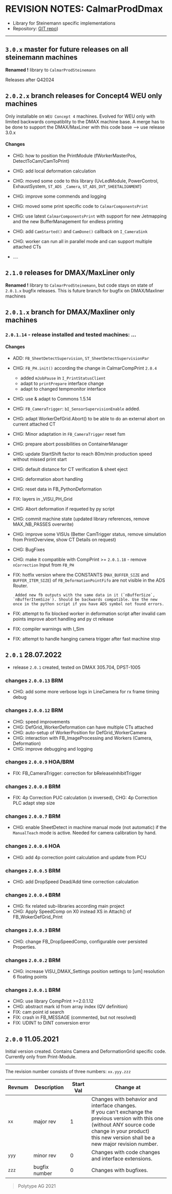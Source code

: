 # REVISION NOTES: CalmarProdDmax

* Library for Steinemann specific implementations
* Repository: [GIT repo](http://gitlab.polytype.com/calmar/plc/steinemann/library/CalmarProductDmax.git))

---

## `3.0.x` master for future releases on all steinemann machines

**Renamed !** library to  `CalmarProdSteinemann`

Releases after Q42024





## `2.0.2.x` branch releases for Concept4 WEU only machines

Only installable on `WEU Concept 4` machines. 
Evolved for WEU only with limited backwards compatiblity to the DMAX machine base. 
A merge has to be done to support the DMAX/MaxLiner with this code base --> use release 3.0.x

#### Changes

* CHG: how to position the PrintModule (fWorkerMasterPos, DetectToCam/CamToPrint)

* CHG: add local deformation calculation 

* CHG: moved some code to this library (UvLedModule, PowerControl, ExhaustSystem, `ST_ADS _Camera`, `ST_ADS_DVT_SHEETALIGNMENT`)

* CHG: improve some commends and logging

* CHG: moved some print specific code to `CalmarComponentsPrint`

* CHG: use latest `CalmarComponentsPrint` with support for new Jetmapping and the new BufferManagement for endless printing

* CHG: add `CamStarted()` and `CamDone()` callback on `I_CameraSink` 

* CHG: worker can run all in parallel mode and can support multiple attached CTs 

* ....



## `2.1.0` releases for DMAX/MaxLiner only

**Renamed !** library to `CalmarProdSteinemann`, but code stays on state of `2.0.1.x` bugfix releases. This is future branch for bugfix on DMAX/Maxliner machines

## `2.0.1.x` branch for DMAX/Maxliner only machines

### `2.0.1.14` - release installed and tested machines: ...

#### Changes

* ADD:  `FB_SheetDetectSupervision`, `ST_SheetDetectSupervisionPar`

* CHG: `FB_PH.init()` according the change in CalmarCompPrint `2.0.4`
  
  * added `mJobPause` in `I_PrintStatusClient`
  * adapt to `printPrepare` interface change
  * adapt to changed tempmonitor interface

* CHG: use & adapt to Commons 1.5.14

* CHG: `FB_CameraTrigger`: `bI_SensorSupervisionEnable` added.

* CHG: adapt WorkerDefGrid.Abort() to be able to do an external abort on current attached CT

* CHG: Minor adaptation in `FB_CameraTrigger` reset fsm

* CHG: prepare abort possibilities on ContainerManager

* CHG: update StartShift factor to reach 80m/min production speed without missed print start

* CHG: default distance for CT verification & sheet eject

* CHG: deformation abort handling

* CHG: reset data in FB_PythonDeformation

* FIX: layers in _VISU_PH_Grid

* CHG: Abort deformation if requeted by py script

* CHG: commit machine state (updated library references, remove MAX_NB_PASSES overwrite)

* CHG: improve some VISUs (Better CamTrigger status, remove simulation from PrintOverview, show CT Details on request)

* CHG: BugFixes

* CHG: make it compatible with CompPrint >= `2.0.1.18` - remove `nCorrection` Input from `FB_PH` 

* FIX: hotfix version where the CONSTANTS (`MAX_BUFFER_SIZE` and `BUFFER_ITEM_SIZE`) of `FB_DeformationPointFifo` are not visible in the ADS Router.
  
       Added new fb outputs with the same data in it (`nBufferSize`, `nBufferItemSize`). Should be backwards compatible. Use the new once in the python script if you have ADS symbol not found errors.

* FIX: attempt to fix blocked worker in deformation script after invalid cam points improve abort handling and py ct release

* FIX: compiler warnings with I_Sim

* FIX: attempt to handle hanging camera trigger after fast machine stop

## `2.0.1` 28.07.2022

* release `2.0.1` created, tested on DMAX 305.704, DPST-1005

### changes `2.0.0.13` BRM

* CHG: add some more verbose logs in LineCamera for rx frame timing debug

### changes `2.0.0.12` BRM

* CHG: speed improvements
* CHG: DefGrid_WorkerDeformation can have multiple CTs attached
* CHG: auto-setup of WorkerPosition for DefGrid_WorkerCamera
* CHG: interaction with FB_ImageProcessing and Workers (Camera, Deformation)
* CHG: improve debugging and logging

### changes `2.0.0.9` HOA/BRM

* FIX: FB_CameraTrigger: correction for bReleaseInhibitTrigger

### changes `2.0.0.8` BRM

* FIX: 4p Correction PUC calculation (x inversed), CHG: 4p Correction PLC adapt step size

### changes `2.0.0.7` BRM

* CHG: enable SheetDetect in machine manual mode (not automatic) if the `ManualTeach` mode is active. Needed for camera calibration by hand.

### changes `2.0.0.6` HOA

* CHG: add 4p correction point calculation and update from PCU

### changes `2.0.0.5` BRM

* CHG: add DropSpeed Dead/Add time correction calculation

### changes `2.0.0.4` BRM

* CHG: fix related sub-libraries according main project
* CHG: Apply SpeedComp on X0 instead XS in Attach() of FB_WokerDefGrid_Print

### changes `2.0.0.3` BRM

* CHG: change FB_DropSpeedComp, configurable over persisted Properties.

### changes `2.0.0.2` BRM

* CHG: increase VISU_DMAX_Settings position settings to [um] resolution 6 floating points

### changes `2.0.0.1` BRM

* CHG: use library CompPrint >=2.0.1.12
* CHG: abstract mark id from array index (QV definition)
* FIX: cam point id search
* FIX: crash in FB_MESSAGE (commented, but not resolved)
* FIX: UDINT to DINT conversion error

## `2.0.0` 11.05.2021

Initial version created. 
Contains Camera and DeformationGrid specific code. Currently only from Print-Module. 

---

The revision number consists of three numbers:
`xx.yyy.zzz`

| Revnum | Description   | Start Val | Change at                                                                                                                                                                                                                |
| ------ | ------------- | --------- | ------------------------------------------------------------------------------------------------------------------------------------------------------------------------------------------------------------------------ |
| `xx`   | major rev     | 1         | Changes with behavior and interface changes.<br>If you can't exchange the previous version with this one <br>(without ANY source code change in your product) <br>this new version shall be a new major revision number. |
| `yyy`  | minor rev     | 0         | Changes with code changes and interface extensions.                                                                                                                                                                      |
| `zzz`  | bugfix number | 0         | Changes with bugfixes.                                                                                                                                                                                                   |

> Polytype AG 2021 